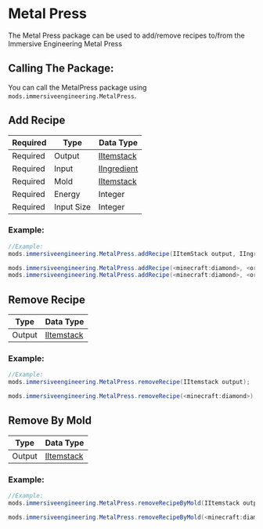 # Metal Press
The Metal Press package can be used to add/remove recipes to/from the Immersive Engineering Metal Press


## Calling The Package:
You can call the MetalPress package using `mods.immersiveengineering.MetalPress`.


## Add Recipe

|Required  |Type              |Data Type                                          |
|----------|------------------|---------------------------------------------------|
|Required  |Output            |[IItemstack](/Vanilla/Items/IItemStack)            |
|Required  |Input             |[IIngredient](/Vanilla/Variable_Types/IIngredient) |
|Required  |Mold              |[IItemstack](/Vanilla/Items/IItemStack)            |
|Required  |Energy            |Integer                                            |
|Required  |Input Size        |Integer                                            |

### Example:
```JAVA
//Example:
mods.immersiveengineering.MetalPress.addRecipe(IItemStack output, IIngredient input, IItemStack mold, int energy, @Optional int inputSize);

mods.immersiveengineering.MetalPress.addRecipe(<minecraft:diamond>, <ore:logWood>, <minecraft:emerald>, 2000);
mods.immersiveengineering.MetalPress.addRecipe(<minecraft:diamond>, <ore:logWood>, <minecraft:emerald>, 2000, 16);
```



## Remove Recipe

|Type              |Data Type                                          |
|------------------|---------------------------------------------------|
|Output            |[IItemstack](/Vanilla/Items/IItemStack)            |

### Example:
```JAVA
//Example:
mods.immersiveengineering.MetalPress.removeRecipe(IItemstack output);

mods.immersiveengineering.MetalPress.removeRecipe(<minecraft:diamond>);
```



## Remove By Mold

|Type              |Data Type                                          |
|------------------|---------------------------------------------------|
|Output            |[IItemstack](/Vanilla/Items/IItemStack)            |

### Example:
```JAVA
//Example:
mods.immersiveengineering.MetalPress.removeRecipeByMold(IItemstack output);

mods.immersiveengineering.MetalPress.removeRecipeByMold(<minecraft:diamond>);
```